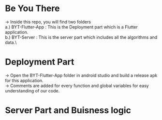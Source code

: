# Be You There
-> Inside this repo, you will find two folders\
a.) BYT-Flutter-App  : This is the Deployment part which is a Flutter application. \
b.) BYT-Server : This is the server part which includes all the algorithms and data.\
# Deployment Part
-> Open the BYT-Flutter-App folder in android studio and build a release apk for this application.\
-> Comments are added for every function and global variables for easy understanding of our code.
# Server Part and Buisness logic 
